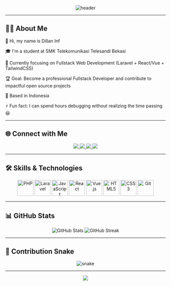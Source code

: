 <!-- Header -->
<p align="center">
  <img src="https://capsule-render.vercel.app/api?type=waving&color=0:36D1DC,100:5B86E5&height=120&section=header&text=Hi,+I'm+DillanINF!👋&fontSize=30&fontColor=ffffff&animation=twinkling" alt="header"/>
</p>

---

## 👨‍💻 About Me
👋 Hi, my name is Dillan Inf

🎓 I'm a student at SMK Telekomunikasi Telesandi Bekasi

💼 Currently focusing on Fullstack Web Development (Laravel + React/Vue + TailwindCSS)

🏆 Goal: Become a professional Fullstack Developer and contribute to impactful open source projects

📍 Based in Indonesia

⚡ Fun fact: I can spend hours debugging without realizing the time passing 😆

---

## 🌐 Connect with Me
<p align="center">
  <a href="https://www.linkedin.com/in/dillan-inf-55a385340/" target="_blank">
    <img src="https://img.shields.io/badge/LinkedIn-0077B5?style=for-the-badge&logo=linkedin&logoColor=white"/>
  </a>
  <a href="https://instagram.com/dlan12_/" target="_blank">
    <img src="https://img.shields.io/badge/Instagram-E4405F?style=for-the-badge&logo=instagram&logoColor=white"/>
  </a>
  <a href="https://wa.me/6285591022177" target="_blank">
    <img src="https://img.shields.io/badge/WhatsApp-25D366?style=for-the-badge&logo=whatsapp&logoColor=white"/>
  </a>
  <a href="mailto:dilaninf6@email.com" target="_blank">
    <img src="https://img.shields.io/badge/Email-D14836?style=for-the-badge&logo=gmail&logoColor=white"/>
  </a>
</p>

---

## 🛠️ Skills & Technologies
<p align="center">
  <img src="https://cdn.jsdelivr.net/gh/devicons/devicon/icons/php/php-original.svg" alt="PHP" width="50" height="50"/>
  <img src="https://cdn.jsdelivr.net/gh/devicons/devicon@latest/icons/laravel/laravel-original.svg" alt="Laravel" width="50" height="50"/>

  <img src="https://cdn.jsdelivr.net/gh/devicons/devicon/icons/javascript/javascript-original.svg" alt="JavaScript" width="50" height="50"/>
  <img src="https://cdn.jsdelivr.net/gh/devicons/devicon/icons/react/react-original.svg" alt="React" width="50" height="50"/>
  <img src="https://cdn.jsdelivr.net/gh/devicons/devicon/icons/vuejs/vuejs-original.svg" alt="Vue.js" width="50" height="50"/>
  <img src="https://cdn.jsdelivr.net/gh/devicons/devicon/icons/html5/html5-original.svg" alt="HTML5" width="50" height="50"/>
  <img src="https://cdn.jsdelivr.net/gh/devicons/devicon/icons/css3/css3-original.svg" alt="CSS3" width="50" height="50"/>
  <img src="https://cdn.jsdelivr.net/gh/devicons/devicon/icons/git/git-original.svg" alt="Git" width="50" height="50"/>
</p>

---

## 📊 GitHub Stats
<p align="center">
  <img src="https://github-readme-stats.vercel.app/api?username=DillanINF&show_icons=true&theme=tokyonight" alt="GitHub Stats"/>
  <img src="https://github-readme-streak-stats.herokuapp.com/?user=DillanINF&theme=tokyonight" alt="GitHub Streak"/>
</p>

---

## 🐍 Contribution Snake
<p align="center">
  <img src="https://github.com/DillanINF/DillanINF/blob/output/github-contribution-grid-snake.svg" alt="snake"/>
</p>

---

<!-- Footer -->
<p align="center">
  <img src="https://capsule-render.vercel.app/api?type=waving&color=0:36D1DC,100:5B86E5&height=120&section=footer"/>
</p>
